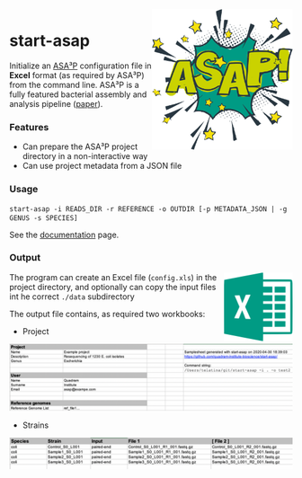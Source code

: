 <img align="right" width="250" height="250" src="docs/asap.png">

# start-asap

Initialize an [ASA³P](https://github.com/oschwengers/asap#readme) configuration file in **Excel** format (as required by ASA³P) from the command line. ASA³P is a fully featured bacterial assembly and analysis pipeline ([paper](https://journals.plos.org/ploscompbiol/article?id=10.1371/journal.pcbi.1007134)).

### Features
 * Can prepare the ASA³P project directory in a non-interactive way
 * Can use project metadata from a JSON file
 
 
### Usage

```
start-asap -i READS_DIR -r REFERENCE -o OUTDIR [-p METADATA_JSON | -g GENUS -s SPECIES]
```

See the [documentation](docs/usage.md) page.

### Output

<img align="right" width="122" height="122" src="docs/xls.png">

The program can create an Excel file (`config.xls`) in the project directory, and optionally can copy the input files int he correct `./data` subdirectory

The output file contains, as required two workbooks: 

* Project

![Project metadata](docs/sample.png)

* Strains

![Strains workbook](docs/info.png)
